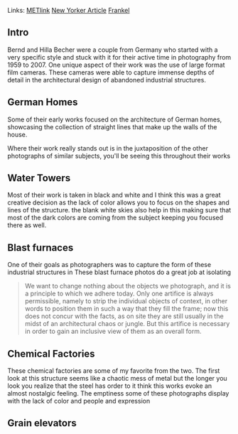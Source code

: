 Links:
[METlink](https://www.metmuseum.org/exhibitions/becher)
[New Yorker Article](https://www.newyorker.com/culture/photo-booth/what-bernd-and-hilla-becher-saw-in-the-remnants-of-industry)
[Frankel](https://fraenkelgallery.com/exhibitions/explore-bernd-hilla-becher)
## Intro
Bernd and Hilla Becher were a couple from Germany who started with a very specific style and stuck with it for their active time in photography from 1959 to 2007. One unique aspect of their work was the use of large format film cameras. These cameras were able to capture immense depths of detail in the architectural design of abandoned industrial structures.

## German Homes
Some of their early works focused on the architecture of German homes, showcasing the collection of straight lines that make up the walls of the house.

Where their work really stands out is in the juxtaposition of the other photographs of similar subjects, you'll be seeing this throughout their works

## Water Towers
Most of their work is taken in black and white and I think this was a great creative decision as the lack of color allows you to focus on the shapes and lines of the structure. the blank white skies also help in this making sure that most of the dark colors are coming from the subject keeping you focused there as well.

## Blast furnaces
One of their goals as photographers was to capture the form of these industrial structures in These blast furnace photos do a great job at isolating

> We want to change nothing about the objects we photograph, and it is a principle to which we adhere today. Only one artifice is always permissible, namely to strip the individual objects of context, in other words to position them in such a way that they fill the frame; now this does not concur with the facts, as on site they are still usually in the midst of an architectural chaos or jungle. But this artifice is necessary in order to gain an inclusive view of them as an overall form. 

## Chemical Factories
These chemical factories are some of my favorite from the two. The first look at this structure seems like a chaotic mess of metal but the longer you look you realize that the steel has order to it think this works evoke an almost nostalgic feeling. The emptiness some of these photographs display with the lack of color and people and expression

## Grain elevators

